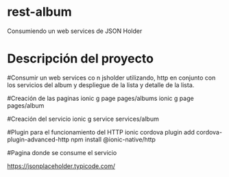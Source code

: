 # rest-album
Consumiendo un web services de JSON Holder
# Descripción del proyecto

#Consumir un web services co n jsholder utilizando, http en conjunto
  con los servicios del album y despliegue de la lista y detalle de 
  la lista. 

#Creación de las paginas
    ionic g page pages/albums
    ionic g page pages/album

#Creación del servicio
    ionic g service services/album


#Plugin para el funcionamiento del HTTP 
    ionic cordova plugin add cordova-plugin-advanced-http
    npm install @ionic-native/http

#Pagina donde se consume el servicio

https://jsonplaceholder.typicode.com/
